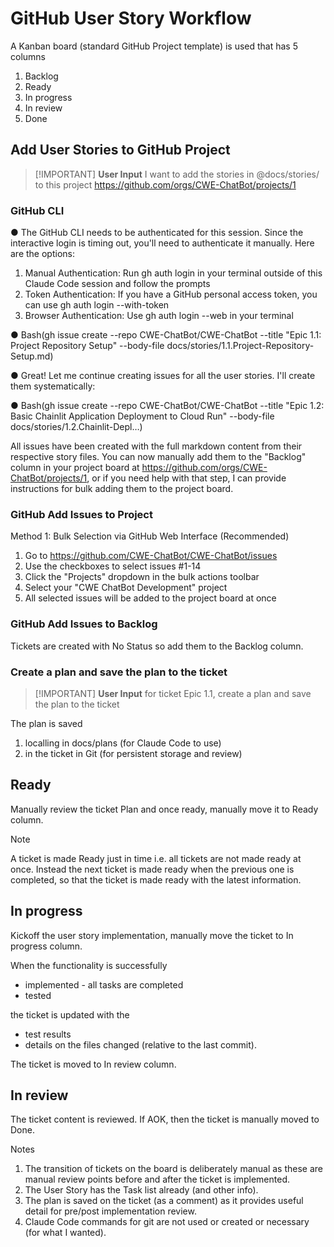 # GitHub User Story Workflow

A Kanban board (standard GitHub Project template) is used that has 5 columns
1. Backlog
2. Ready
3. In progress
4. In review
5. Done


## Add User Stories to GitHub Project

> [!IMPORTANT] **User Input**
> I want to add the stories in @docs/stories/ to this project https://github.com/orgs/CWE-ChatBot/projects/1

### GitHub CLI

● The GitHub CLI needs to be authenticated for this session. Since the interactive login is timing out, you'll need to authenticate it manually. Here are the options:

  1. Manual Authentication: Run gh auth login in your terminal outside of this Claude Code session and follow the prompts
  2. Token Authentication: If you have a GitHub personal access token, you can use gh auth login --with-token
  3. Browser Authentication: Use gh auth login --web in your terminal

● Bash(gh issue create --repo CWE-ChatBot/CWE-ChatBot --title "Epic 1.1: Project Repository Setup" --body-file docs/stories/1.1.Project-Repository-Setup.md)

● Great! Let me continue creating issues for all the user stories. I'll create them systematically:

● Bash(gh issue create --repo CWE-ChatBot/CWE-ChatBot --title "Epic 1.2: Basic Chainlit Application Deployment to Cloud Run" --body-file docs/stories/1.2.Chainlit-Depl…)

  All issues have been created with the full markdown content from their respective story files. You can now manually add them to the "Backlog" column in your project board at https://github.com/orgs/CWE-ChatBot/projects/1, or if you need help with
  that step, I can provide instructions for bulk adding them to the project board.

### GitHub Add Issues to Project

Method 1: Bulk Selection via GitHub Web Interface (Recommended)

  1. Go to https://github.com/CWE-ChatBot/CWE-ChatBot/issues
  2. Use the checkboxes to select issues #1-14
  3. Click the "Projects" dropdown in the bulk actions toolbar
  4. Select your "CWE ChatBot Development" project
  5. All selected issues will be added to the project board at once

### GitHub Add Issues to Backlog

Tickets are created with No Status so add them to the Backlog column.

### Create a plan and save the plan to the ticket

> [!IMPORTANT] **User Input**
> for ticket Epic 1.1, create a plan and save the plan to the ticket

The plan is saved
1. localling in docs/plans (for Claude Code to use)
2. in the ticket in Git (for persistent storage and review)

## Ready 

Manually review the ticket Plan and once ready, manually move it to Ready column.

> [!NOTE] 
> A ticket is made Ready just in time i.e. all tickets are not made ready at once. Instead the next ticket is made ready when the previous one is completed, so that the ticket is made ready with the latest information.

## In progress



Kickoff the user story implementation, manually move the ticket to In progress column.

When the functionality is successfully

- implemented - all tasks are completed
- tested 

the ticket is updated with the 

- test results 
- details on the files changed (relative to the last commit). 

The ticket is moved to In review column.

## In review

The ticket content is reviewed.
If AOK, then the ticket is manually moved to Done.

Notes
1. The transition of tickets on the board is deliberately manual as these are manual review points before and after the ticket is implemented.
2. The User Story has the Task list already (and other info).
3. The plan is saved on the ticket (as a comment) as it provides useful detail for pre/post implementation review.
4. Claude Code commands for git are not used or created or necessary (for what I wanted).


